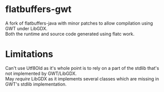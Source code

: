 # flatbuffers-gwt  
A fork of flatbuffers-java with minor patches to allow compilation using GWT under LibGDX.  
Both the runtime and source code generated using flatc work.  

# Limitations
Can't use Utf8Old as it's whole point is to rely on a part of the stdlib that's not implemented by GWT/LibGDX.  
May *require* LibGDX as it implements several classes which are missing in GWT's stdlib implementation.  